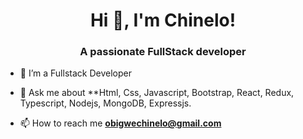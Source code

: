 <h1 align="center">Hi 👋, I'm Chinelo!</h1>
<h3 align="center">A passionate FullStack developer</h3>

- 🌱 I’m a Fullstack Developer 

- 💬 Ask me about **Html, Css, Javascript, Bootstrap, React, Redux, Typescript, Nodejs, MongoDB, Expressjs.

- 📫 How to reach me **obigwechinelo@gmail.com**
